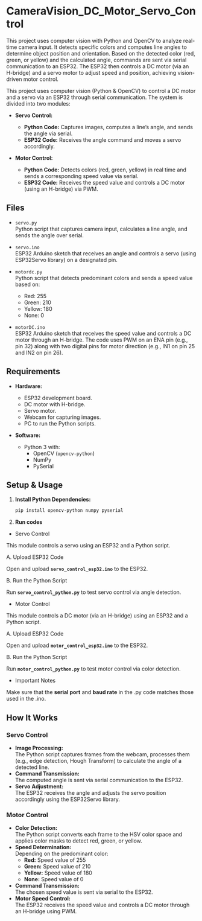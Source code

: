 # CameraVision_DC_Motor_Servo_Control
 This project uses computer vision with Python and OpenCV to analyze real-time camera input. It detects specific colors and computes line angles to determine object position and orientation. Based on the detected color (red, green, or yellow) and the calculated angle, commands are sent via serial communication to an ESP32. The ESP32 then controls a DC motor (via an H-bridge) and a servo motor to adjust speed and position, achieving vision-driven motor control.

This project uses computer vision (Python & OpenCV) to control a DC motor and a servo via an ESP32 through serial communication. The system is divided into two modules:

- **Servo Control:**  
  - **Python Code:** Captures images, computes a line’s angle, and sends the angle via serial.  
  - **ESP32 Code:** Receives the angle command and moves a servo accordingly.

- **Motor Control:**  
  - **Python Code:** Detects colors (red, green, yellow) in real time and sends a corresponding speed value via serial.  
  - **ESP32 Code:** Receives the speed value and controls a DC motor (using an H-bridge) via PWM.

## Files

- `servo.py`  
  Python script that captures camera input, calculates a line angle, and sends the angle over serial.

- `servo.ino`  
  ESP32 Arduino sketch that receives an angle and controls a servo (using ESP32Servo library) on a designated pin.

- `motordc.py`  
  Python script that detects predominant colors and sends a speed value based on:  
  - Red: 255  
  - Green: 210  
  - Yellow: 180  
  - None: 0

- `motorDC.ino`  
  ESP32 Arduino sketch that receives the speed value and controls a DC motor through an H-bridge. The code uses PWM on an ENA pin (e.g., pin 32) along with two digital pins for motor direction (e.g., IN1 on pin 25 and IN2 on pin 26).

## Requirements

- **Hardware:**
  - ESP32 development board.
  - DC motor with H-bridge.
  - Servo motor.
  - Webcam for capturing images.
  - PC to run the Python scripts.

- **Software:**
  - Python 3 with:
    - OpenCV (`opencv-python`)
    - NumPy
    - PySerial

## Setup & Usage

1. **Install Python Dependencies:**
   ```bash
   pip install opencv-python numpy pyserial
   ```

2. **Run codes**

* Servo Control

This module controls a servo using an ESP32 and a Python script.

A. Upload ESP32 Code

Open and upload **`servo_control_esp32.ino`** to the ESP32.

B. Run the Python Script

Run **`servo_control_python.py`** to test servo control via angle detection.



* Motor Control

This module controls a DC motor (via an H-bridge) using an ESP32 and a Python script.

A. Upload ESP32 Code

Open and upload **`motor_control_esp32.ino`** to the ESP32.

B. Run the Python Script

Run **`motor_control_python.py`** to test motor control via color detection.

- Important Notes

Make sure that the **serial port** and **baud rate** in the .py code matches those used in the .ino.



   
## How It Works

### Servo Control
- **Image Processing:**  
  The Python script captures frames from the webcam, processes them (e.g., edge detection, Hough Transform) to calculate the angle of a detected line.
- **Command Transmission:**  
  The computed angle is sent via serial communication to the ESP32.
- **Servo Adjustment:**  
  The ESP32 receives the angle and adjusts the servo position accordingly using the ESP32Servo library.

### Motor Control
- **Color Detection:**  
  The Python script converts each frame to the HSV color space and applies color masks to detect red, green, or yellow.
- **Speed Determination:**  
  Depending on the predominant color:
  - **Red:** Speed value of 255  
  - **Green:** Speed value of 210  
  - **Yellow:** Speed value of 180  
  - **None:** Speed value of 0
- **Command Transmission:**  
  The chosen speed value is sent via serial to the ESP32.
- **Motor Speed Control:**  
  The ESP32 receives the speed value and controls a DC motor through an H-bridge using PWM.

